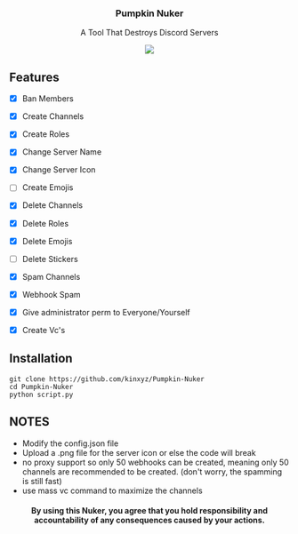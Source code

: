 <h3 align="center">  
  Pumpkin Nuker
  </h3>
<p align="center">
A Tool That Destroys Discord Servers
</p>
<p align="center">
<img src="https://media.discordapp.net/attachments/1124112324727422986/1161698102638559343/images_-_2023-10-12T001109.783.jpg?ex=65393eaa&is=6526c9aa&hm=d0b44b4d06bb82140981e5485991e9cb033aa7af7fc2aeeda7208e68bd15bb0e&">
</p>

## Features
 - [x] Ban Members
 - [x] Create Channels 
 - [x] Create Roles 
 - [x] Change Server Name
 - [x] Change Server Icon
 - [ ] Create Emojis
 - [x] Delete Channels 
 - [x] Delete Roles 
 - [x] Delete Emojis 
 - [ ] Delete Stickers 
 - [x] Spam Channels
 - [x] Webhook Spam
 - [x] Give administrator perm to Everyone/Yourself
 - [x] Create Vc's


<h2>Installation</h2>

```
git clone https://github.com/kinxyz/Pumpkin-Nuker
cd Pumpkin-Nuker
python script.py
```

## NOTES
- Modify the config.json file
- Upload a .png file for the server icon or else the code will break
- no proxy support so only 50 webhooks can be created, meaning only 50 channels are recommended to be created. (don't worry, the spamming is still fast)
- use mass vc command to maximize the channels

<h4 align="center"> By using this Nuker, you agree that you hold responsibility and accountability of any consequences caused by your actions. </h4>